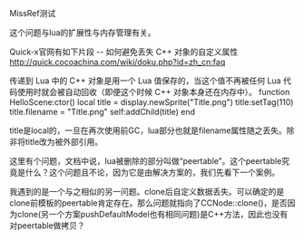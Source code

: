 MissRef测试

这个问题与lua的扩展性与内存管理有关。

Quick-x官网有如下片段 -- 如何避免丢失 C++ 对象的自定义属性
http://quick.cocoachina.com/wiki/doku.php?id=zh_cn:faq

传递到 Lua 中的 C++ 对象是用一个 Lua 值保存的，当这个值不再被任何 Lua 代码使用时就会被自动回收（即便这个时候 C++ 对象本身还在内存中）。
function HelloScene:ctor()
    local title = display.newSprite("Title.png")
    title:setTag(110)
    title.filename = "Title.png"
    self:addChild(title)
end

title是local的，一旦在再次使用前GC，lua部分也就是filename属性随之丢失。除非将title改为被外部引用。

这里有个问题，文档中说，lua被删除的部分叫做“peertable”。这个peertable究竟是什么？这个问题且不论，因为它是由解决方案的，我们先看下一个案例。


我遇到的是一个与之相似的另一问题。clone后自定义数据丢失。可以确定的是clone前模板的peertable肯定存在。那么问题就指向了CCNode::clone()，是否因为clone(另一个方案pushDefaultModel也有相同问题)是C++方法，因此也没有对peertable做拷贝？

